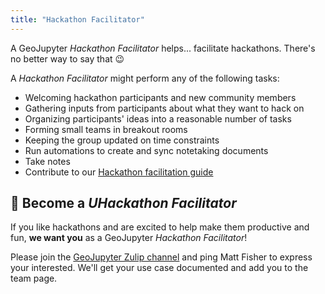```yaml
---
title: "Hackathon Facilitator"
---
```


A GeoJupyter _Hackathon Facilitator_ helps... facilitate hackathons.
There's no better way to say that 😉

A _Hackathon Facilitator_ might perform any of the following tasks:

* Welcoming hackathon participants and new community members
* Gathering inputs from participants about what they want to hack on
* Organizing participants' ideas into a reasonable number of tasks
* Forming small teams in breakout rooms
* Keeping the group updated on time constraints
* Run automations to create and sync notetaking documents
* Take notes
* Contribute to our [Hackathon facilitation guide](https://geojupyter.org/handbook/hackathon-facilitation.html)


## 🫵 Become a _UHackathon Facilitator_

If you like hackathons and are excited to help make them productive and fun,
**we want you** as a GeoJupyter _Hackathon Facilitator_!

Please join the [GeoJupyter Zulip channel](https://jupyter.zulipchat.com/#narrow/channel/471314-geojupyter)
and ping Matt Fisher to express your interested.
We'll get your use case documented and add you to the team page.
